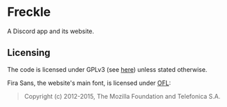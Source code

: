 # Freckle

A Discord app and its website.

## Licensing

The code is licensed under GPLv3 (see [here](./LICENSE)) unless stated otherwise.

Fira Sans, the website's main font, is licensed under [OFL](./web/static/fonts/fira-sans-v17-latin/OFL.txt):
> Copyright (c) 2012-2015, The Mozilla Foundation and Telefonica S.A.
